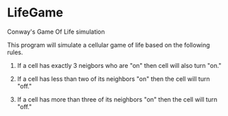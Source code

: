 LifeGame
========

Conway's Game Of Life simulation


This program will simulate a cellular game of life based on the following rules.

1. If a cell has exactly 3 neigbors who are "on" then cell will also turn "on."

2. If a cell has less than two of its neighbors "on" then the cell will turn "off."

3. If a cell has more than three of its neighbors "on" then the cell will turn "off."


